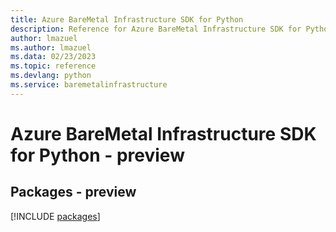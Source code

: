 ```yaml
---
title: Azure BareMetal Infrastructure SDK for Python
description: Reference for Azure BareMetal Infrastructure SDK for Python
author: lmazuel
ms.author: lmazuel
ms.data: 02/23/2023
ms.topic: reference
ms.devlang: python
ms.service: baremetalinfrastructure
---
```

# Azure BareMetal Infrastructure SDK for Python - preview
## Packages - preview
[!INCLUDE [packages](baremetal-infrastructure-index.md)]